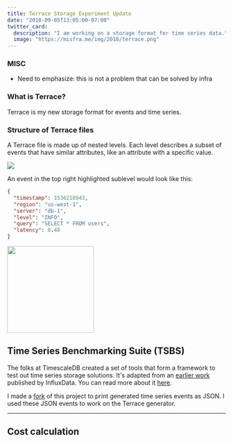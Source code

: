 ```yaml
---
title: Terrace Storage Experiment Update
date: "2018-09-05T13:05:00-07:00"
twitter_card:
  description: "I am working on a storage format for time series data."
  image: "https://misfra.me/img/2018/terrace.png"
---
```


### MISC

* Need to emphasize: this is not a problem that can be solved by infra

### What is Terrace?

Terrace is my new storage format for events and time series.

### Structure of Terrace files

A Terrace file is made up of nested levels. Each level describes a subset
of events that have similar attributes, like an attribute with a specific value.


![](/img/2018/terrace_level_visualization.png)

An event in the top right highlighted sublevel would look like this:

```json
{
  "timestamp": 1536218943,
  "region": "us-west-1",
  "server": "db-1",
  "level": "INFO",
  "query": "SELECT * FROM users",
  "latency": 0.48
}
```

<img width=200 src='/img/2018/terrace_generation_steps.png'>


## Time Series Benchmarking Suite (TSBS)

The folks at TimescaleDB created a set of tools that form a framework
to test out time series storage solutions. It's adapted from an [earlier
work](https://github.com/influxdata/influxdb-comparisons) published by InfluxData.
You can read more about it [here](https://blog.timescale.com/time-series-database-benchmarks-timescaledb-influxdb-cassandra-mongodb-bc702b72927e).

I made a [fork](https://github.com/Preetam/tsbs/tree/json) of this project to
print generated time series events as JSON. I used these JSON events to work on the Terrace generator.

---

## Cost calculation
